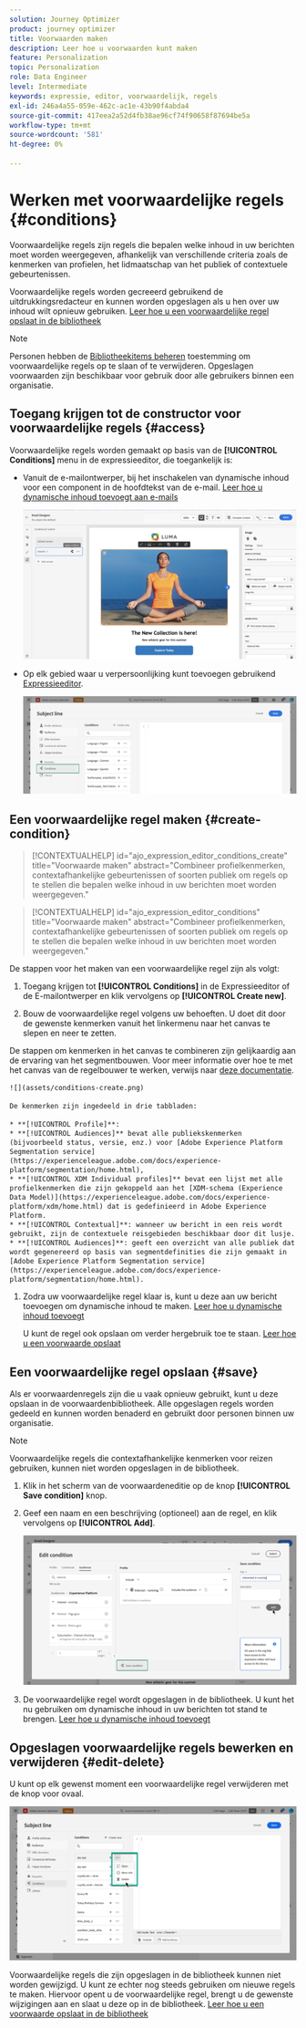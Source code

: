 ```yaml
---
solution: Journey Optimizer
product: journey optimizer
title: Voorwaarden maken
description: Leer hoe u voorwaarden kunt maken
feature: Personalization
topic: Personalization
role: Data Engineer
level: Intermediate
keywords: expressie, editor, voorwaardelijk, regels
exl-id: 246a4a55-059e-462c-ac1e-43b90f4abda4
source-git-commit: 417eea2a52d4fb38ae96cf74f90658f87694be5a
workflow-type: tm+mt
source-wordcount: '581'
ht-degree: 0%

---
```


# Werken met voorwaardelijke regels {#conditions}

Voorwaardelijke regels zijn regels die bepalen welke inhoud in uw berichten moet worden weergegeven, afhankelijk van verschillende criteria zoals de kenmerken van profielen, het lidmaatschap van het publiek of contextuele gebeurtenissen.

Voorwaardelijke regels worden gecreeerd gebruikend de uitdrukkingsredacteur en kunnen worden opgeslagen als u hen over uw inhoud wilt opnieuw gebruiken. [Leer hoe u een voorwaardelijke regel opslaat in de bibliotheek](#save)

>[!NOTE]
>
>Personen hebben de [Bibliotheekitems beheren](../administration/ootb-product-profiles.md) toestemming om voorwaardelijke regels op te slaan of te verwijderen. Opgeslagen voorwaarden zijn beschikbaar voor gebruik door alle gebruikers binnen een organisatie.

## Toegang krijgen tot de constructor voor voorwaardelijke regels {#access}

Voorwaardelijke regels worden gemaakt op basis van de **[!UICONTROL Conditions]** menu in de expressieeditor, die toegankelijk is:

* Vanuit de e-mailontwerper, bij het inschakelen van dynamische inhoud voor een component in de hoofdtekst van de e-mail. [Leer hoe u dynamische inhoud toevoegt aan e-mails](dynamic-content.md#emails)

  ![](assets/conditions-access-email.png)

* Op elk gebied waar u verpersoonlijking kunt toevoegen gebruikend [Expressieeditor](personalization-build-expressions.md).

  ![](assets/conditions-access-editor.png)

## Een voorwaardelijke regel maken {#create-condition}

>[!CONTEXTUALHELP]
>id="ajo_expression_editor_conditions_create"
>title="Voorwaarde maken"
>abstract="Combineer profielkenmerken, contextafhankelijke gebeurtenissen of soorten publiek om regels op te stellen die bepalen welke inhoud in uw berichten moet worden weergegeven."

>[!CONTEXTUALHELP]
>id="ajo_expression_editor_conditions"
>title="Voorwaarde maken"
>abstract="Combineer profielkenmerken, contextafhankelijke gebeurtenissen of soorten publiek om regels op te stellen die bepalen welke inhoud in uw berichten moet worden weergegeven."

De stappen voor het maken van een voorwaardelijke regel zijn als volgt:

1. Toegang krijgen tot **[!UICONTROL Conditions]** in de Expressieeditor of de E-mailontwerper en klik vervolgens op **[!UICONTROL Create new]**.

1. Bouw de voorwaardelijke regel volgens uw behoeften. U doet dit door de gewenste kenmerken vanuit het linkermenu naar het canvas te slepen en neer te zetten.

De stappen om kenmerken in het canvas te combineren zijn gelijkaardig aan de ervaring van het segmentbouwen. Voor meer informatie over hoe te met het canvas van de regelbouwer te werken, verwijs naar [deze documentatie](https://experienceleague.adobe.com/docs/experience-platform/segmentation/ui/segment-builder.html#rule-builder-canvas).

    ![](assets/conditions-create.png)
    
    De kenmerken zijn ingedeeld in drie tabbladen:
    
    * **[!UICONTROL Profile]**:
    * **[!UICONTROL Audiences]** bevat alle publiekskenmerken (bijvoorbeeld status, versie, enz.) voor [Adobe Experience Platform Segmentation service](https://experienceleague.adobe.com/docs/experience-platform/segmentation/home.html),
    * **[!UICONTROL XDM Individual profiles]** bevat een lijst met alle profielkenmerken die zijn gekoppeld aan het [XDM-schema (Experience Data Model)](https://experienceleague.adobe.com/docs/experience-platform/xdm/home.html) dat is gedefinieerd in Adobe Experience Platform.
    * **[!UICONTROL Contextual]**: wanneer uw bericht in een reis wordt gebruikt, zijn de contextuele reisgebieden beschikbaar door dit lusje.
    * **[!UICONTROL Audiences]**: geeft een overzicht van alle publiek dat wordt gegenereerd op basis van segmentdefinities die zijn gemaakt in [Adobe Experience Platform Segmentation service] (https://experienceleague.adobe.com/docs/experience-platform/segmentation/home.html).

1. Zodra uw voorwaardelijke regel klaar is, kunt u deze aan uw bericht toevoegen om dynamische inhoud te maken. [Leer hoe u dynamische inhoud toevoegt](dynamic-content.md)

   U kunt de regel ook opslaan om verder hergebruik toe te staan. [Leer hoe u een voorwaarde opslaat](#save)

## Een voorwaardelijke regel opslaan {#save}

Als er voorwaardenregels zijn die u vaak opnieuw gebruikt, kunt u deze opslaan in de voorwaardenbibliotheek. Alle opgeslagen regels worden gedeeld en kunnen worden benaderd en gebruikt door personen binnen uw organisatie.

>[!NOTE]
>
>Voorwaardelijke regels die contextafhankelijke kenmerken voor reizen gebruiken, kunnen niet worden opgeslagen in de bibliotheek.

1. Klik in het scherm van de voorwaardeneditie op de knop **[!UICONTROL Save condition]** knop.

1. Geef een naam en een beschrijving (optioneel) aan de regel, en klik vervolgens op **[!UICONTROL Add]**.

   ![](assets/conditions-name-description.png)

1. De voorwaardelijke regel wordt opgeslagen in de bibliotheek. U kunt het nu gebruiken om dynamische inhoud in uw berichten tot stand te brengen. [Leer hoe u dynamische inhoud toevoegt](dynamic-content.md)

## Opgeslagen voorwaardelijke regels bewerken en verwijderen {#edit-delete}

U kunt op elk gewenst moment een voorwaardelijke regel verwijderen met de knop voor ovaal.

![](assets/conditions-open.png)

Voorwaardelijke regels die zijn opgeslagen in de bibliotheek kunnen niet worden gewijzigd. U kunt ze echter nog steeds gebruiken om nieuwe regels te maken. Hiervoor opent u de voorwaardelijke regel, brengt u de gewenste wijzigingen aan en slaat u deze op in de bibliotheek. [Leer hoe u een voorwaarde opslaat in de bibliotheek](#save)
